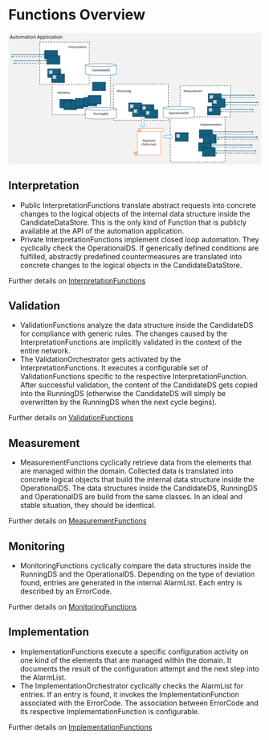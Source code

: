 # Functions Overview

<img src="./diagrams/CategoriesOfFunctions.png" alt="CategoriesOfFunctions" width="700" style="display: block; margin: 0 auto"/>  

## Interpretation  
- Public InterpretationFunctions translate abstract requests into concrete changes to the logical objects of the internal data structure inside the CandidateDataStore. This is the only kind of Function that is publicly available at the API of the automation application.  
- Private InterpretationFunctions implement closed loop automation. They cyclically check the OperationalDS. If generically defined conditions are fulfilled, abstractly predefined countermeasures are translated into concrete changes to the logical objects in the CandidateDataStore.  

Further details on [InterpretationFunctions](./Interpretation/InterpretationFunctions.md)  

## Validation  
- ValidationFunctions analyze the data structure inside the CandidateDS for compliance with generic rules. The changes caused by the InterpretationFunctions are implicitly validated in the context of the entire network.  
- The ValidationOrchestrator gets activated by the InterpretationFunctions. It executes a configurable set of ValidationFunctions specific to the respective InterpretationFunction. After successful validation, the content of the CandidateDS gets copied into the RunningDS (otherwise the CandidateDS will simply be overwritten by the RunningDS when the next cycle begins).  

Further details on [ValidationFunctions](./Validation/ValidationFunctions.md)  

## Measurement  
- MeasurementFunctions cyclically retrieve data from the elements that are managed within the domain. Collected data is translated into concrete logical objects that build the internal data structure inside the OperationalDS. The data structures inside the CandidateDS, RunningDS and OperationalDS are build from the same classes. In an ideal and stable situation, they should be identical.  

Further details on [MeasurementFunctions](./Measurement/MeasurementFunctions.md)  

## Monitoring  
- MonitoringFunctions cyclically compare the data structures inside the RunningDS and the OperationalDS. Depending on the type of deviation found, entries are generated in the internal AlarmList. Each entry is described by an ErrorCode.  

Further details on [MonitoringFunctions](./Monitoring/MonitoringFunctions.md)  

## Implementation  
- ImplementationFunctions execute a specific configuration activity on one kind of the elements that are managed within the domain. It documents the result of the configuration attempt and the next step into the AlarmList.  
- The ImplementationOrchestrator cyclically checks the AlarmList for entries. If an entry is found, it invokes the ImplementationFunction associated with the ErrorCode. The association between ErrorCode and its respective ImplementationFunction is configurable.  

Further details on [ImplementationFunctions](./Implementation/ImplementationFunctions.md)  
